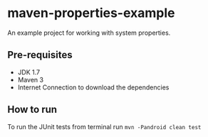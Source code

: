 # maven-properties-example
An example project for working with system properties.

## Pre-requisites
* JDK 1.7
* Maven 3
* Internet Connection to download the dependencies

## How to run
To run the JUnit tests from terminal run `mvn -Pandroid clean test`
